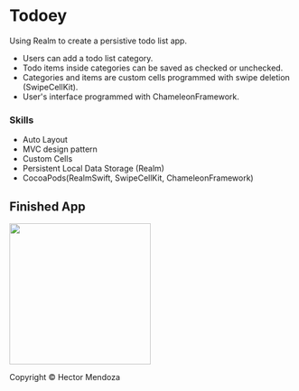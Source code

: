 # Todoey
Using Realm to create a persistive todo list app.

- Users can add a todo list category.
- Todo items inside categories can be saved as checked or unchecked.
- Categories and items are custom cells programmed with swipe deletion (SwipeCellKit).
- User's interface programmed with ChameleonFramework.

### Skills
* Auto Layout
* MVC design pattern
* Custom Cells
* Persistent Local Data Storage (Realm)
* CocoaPods(RealmSwift, SwipeCellKit, ChameleonFramework)


## Finished App
<img src="todoey.gif" width="250">

Copyright © Hector Mendoza
